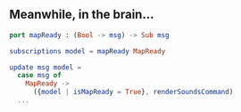 ## Meanwhile, in the brain...

```elm
port mapReady : (Bool -> msg) -> Sub msg

subscriptions model = mapReady MapReady

update msg model =
  case msg of
    MapReady ->
      ({model | isMapReady = True}, renderSoundsCommand)
  ...
```
